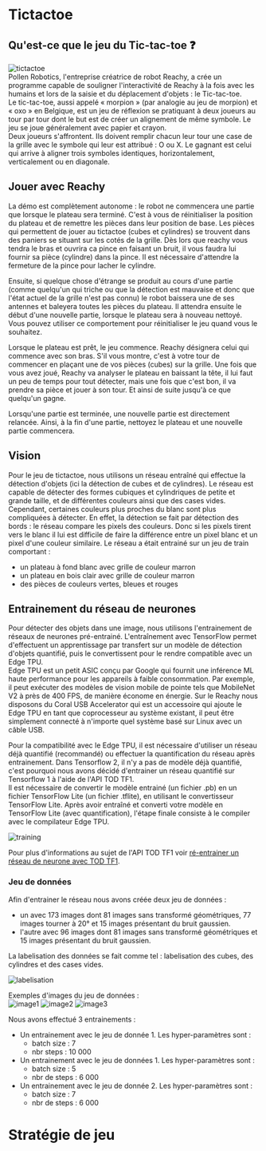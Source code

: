 # Tictactoe

## Qu'est-ce que le jeu du Tic-tac-toe ❓  

![tictactoe](images/tictactoe.png)   
Pollen Robotics, l'entreprise créatrice de robot Reachy, a crée un programme capable de souligner l'interactivité de Reachy à la fois avec les humains et lors de la saisie et du déplacement d'objets : le Tic-tac-toe.   
Le tic-tac-toe, aussi appelé « morpion » (par analogie au jeu de morpion) et « oxo » en Belgique, est un jeu de réflexion se pratiquant à deux joueurs au tour par tour dont le but est de créer un alignement de même symbole. Le jeu se joue généralement avec papier et crayon.   
Deux joueurs s'affrontent. Ils doivent remplir chacun leur tour une case de la grille avec le symbole qui leur est attribué : O ou X. Le gagnant est celui qui arrive à aligner trois symboles identiques, horizontalement, verticalement ou en diagonale.

## Jouer avec Reachy

La démo est complètement autonome : le robot ne commencera une partie que lorsque le plateau sera terminé. C'est à vous de réinitialiser la position du plateau et de remettre les pièces dans leur position de base.
Les pièces qui permettent de jouer au tictactoe (cubes et cylindres) se trouvent dans des paniers se situant sur les cotés de la grille. Dès lors que reachy vous tendra le bras et ouvrira ca pince en faisant un bruit, il vous faudra lui fournir sa pièce (cylindre) dans la pince. Il est nécessaire d'attendre la fermeture de la pince pour lacher le cylindre.   

Ensuite, si quelque chose d'étrange se produit au cours d'une partie (comme quelqu'un qui triche ou que la détection est mauvaise et donc que l'état actuel de la grille n'est pas connu) le robot baissera une de ses antennes et baleyera toutes les pièces du plateau. Il attendra ensuite le début d'une nouvelle partie, lorsque le plateau sera à nouveau nettoyé. Vous pouvez utiliser ce comportement pour réinitialiser le jeu quand vous le souhaitez.  

Lorsque le plateau est prêt, le jeu commence. Reachy désignera celui qui commence avec son bras. S'il vous montre, c'est à votre tour de commencer en plaçant une de vos pièces (cubes) sur la grille.
Une fois que vous avez joué, Reachy va analyser le plateau en baissant la tête, il lui faut un peu de temps pour tout détecter, mais une fois que c'est bon, il va prendre sa pièce et jouer à son tour. Et ainsi de suite jusqu'à ce que quelqu'un gagne.   

Lorsqu'une partie est terminée, une nouvelle partie est directement relancée. Ainsi, à la fin d'une partie, nettoyez le plateau et une nouvelle partie commencera.

## Vision

Pour le jeu de tictactoe, nous utilisons un réseau entraîné qui effectue la détection d'objets (ici la détection de cubes et de cylindres).
Le réseau est capable de détecter des formes cubiques et cylindriques de petite et grande taille, et de différentes couleurs ainsi que des cases vides. Cependant, certaines couleurs plus proches du blanc sont plus compliquées à détecter. En effet, la détection se fait par détection des bords : le réseau compare les pixels des couleurs. Donc si les pixels tirent vers le blanc il lui est difficile de faire la différence entre un pixel blanc et un pixel d'une couleur similaire.
Le réseau a était entrainé sur un jeu de train comportant : 
- un plateau à fond blanc avec grille de couleur marron 
- un plateau en bois clair avec grille de couleur marron 
- des pièces de couleurs vertes, bleues et rouges 

## Entrainement du réseau de neurones 

Pour détecter des objets dans une image, nous utilisons l'entrainement de réseaux de neurones pré-entrainé. L'entraînement avec TensorFlow permet d'effectuent un apprentissage par transfert sur un modèle de détection d'objets quantifié, puis le convertissent pour le rendre compatible avec un Edge TPU.   
Edge TPU est un petit ASIC conçu par Google qui fournit une inférence ML haute performance pour les appareils à faible consommation. Par exemple, il peut exécuter des modèles de vision mobile de pointe tels que MobileNet V2 à près de 400 FPS, de manière économe en énergie.  Sur le Reachy nous disposons du Coral USB Accelerator qui est un accessoire qui ajoute le Edge TPU en tant que coprocesseur au système existant, il peut être simplement connecté à n'importe quel système basé sur Linux avec un câble USB.   

Pour la compatibilité avec le Edge TPU, il est nécessaire d'utiliser un réseau déjà quantifié (recommandé) ou effectuer la quantification du réseau après entrainement. Dans Tensorflow 2, il n'y a pas de modèle déjà quantifié, c'est pourquoi nous avons décidé d'entrainer un réseau quantifié sur Tensorflow 1 à l'aide de l'API TOD TF1.  
Il est nécessaire de convertir le modèle entrainé (un fichier .pb) en un fichier TensorFlow Lite (un fichier .tflite), en utilisant le convertisseur TensorFlow Lite. Après avoir entraîné et converti votre modèle en TensorFlow Lite (avec quantification), l'étape finale consiste à le compiler avec le compilateur Edge TPU.

![training](images/training_pipeline.png)

Pour plus d'informations au sujet de l'API TOD TF1 voir [ré-entrainer un réseau de neurone avec TOD TF1](https://github.com/ta18/tod_tf1).

### Jeu de données
Afin d'entrainer le réseau nous avons créée deux jeu de données : 
- un avec 173 images dont 81 images sans transformé géométriques, 77 images tourner à 20° et 15 images présentant du bruit gaussien.
- l'autre avec 96 images dont 81 images sans transformé géométriques et 15 images présentant du bruit gaussien. 

La labelisation des données se fait comme tel : labelisation des cubes, des cylindres et des cases vides. 

![labelisation](images/label.png)

Exemples d'images du jeu de données :    
![image1](images/image19.png)
![image2](images/image78.png)
![image3](images/image192.png)

Nous avons effectué 3 entrainements : 
- Un entrainement avec le jeu de donnée 1. Les hyper-paramètres sont : 
    - batch size : 7 
    - nbr steps : 10 000 
- Un entrainement avec le jeu de données 1. Les hyper-paramètres sont : 
    - batch size : 5 
    - nbr de steps : 6 000 
- Un entrainement avec le jeu de donnée 2. Les hyper-paramètres sont : 
    - batch size : 7 
    - nbr de steps : 6 000 

# Stratégie de jeu 








